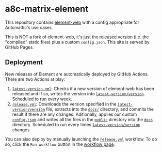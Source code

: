 # a8c-matrix-element
This repository contains [element-web](https://github.com/vector-im/element-web) with a config appropriate for Automattic's use cases.

This is NOT a fork of element-web, it's just the [released version](https://github.com/vector-im/element-web/releases) (i.e. the "compiled" static files) plus a custom `config.json`. This site is served by GitHub Pages.

## Deployment
New releases of Element are automatically deployed by GitHub Actions. There are two Actions at play:

1. [`latest-version.yml`](.github/workflows/latest-version.yml): Checks if a new version of element-web has been released and if so, writes the version into [`latest-version/version`](latest-version/version). Scheduled to run every week.
2. [`release.yml`](.github/workflows/release.yml): Downloads the version specified in the  [`latest-version/version`](latest-version/version) file, extracts into the [`docs/`](docs) directory, and commits the result if there are any changes. Aditionally, applies our custom [`config.json`](config.json) and writes all the files in the [`public`](public) directory into the [`docs`](docs) directory. Scheduled to run every times [`latest-version/version`](latest-version/version) changes.

You can also deploy by manually launching the [`release.yml`](.github/workflows/release.yml) workflow. To do so, click the `Run workflow` button in the [workflow page](https://github.com/Automattic/a8c-matrix-element/actions/workflows/release.yml).
